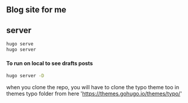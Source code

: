 ## Blog site for me




## server 

```bash
hugo serve
hugo server


```

#### To run on local to see drafts posts
```bash
hugo server -D
```


when you clone the repo, you will have to clone the typo theme too in themes typo folder
from here 'https://themes.gohugo.io/themes/typo/'

